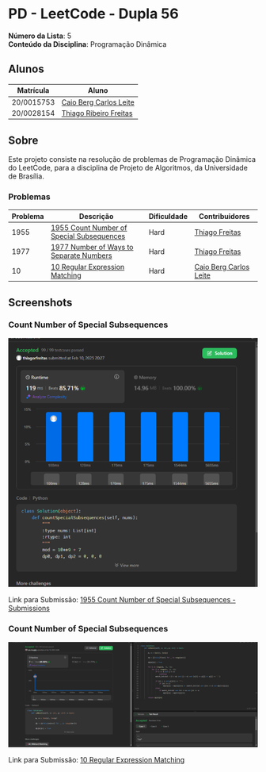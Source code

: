 # PD - LeetCode - Dupla 56

**Número da Lista**: 5<br>
**Conteúdo da Disciplina**: Programação Dinâmica<br>

## Alunos
|Matrícula | Aluno |
| -- | -- |
| 20/0015753  |  [Caio Berg Carlos Leite](https://github.com/Caio-bergbjj) |
| 20/0028154 |  [Thiago Ribeiro Freitas](https://github.com/thiagorfreitas) |

## Sobre 
Este projeto consiste na resolução de problemas de Programação Dinâmica do LeetCode, para a disciplina de Projeto de Algoritmos, da Universidade de Brasília.

### Problemas

|Problema | Descrição | Dificuldade| Contribuidores
| -- | -- | -- | -- |
| 1955 | [1955 Count Number of Special Subsequences](https://leetcode.com/problems/count-number-of-special-subsequences/?envType=problem-list-v2&envId=dynamic-programming)  | Hard | [Thiago Freitas](https://github.com/thiagorfreitas) |
| 1977 | [1977 Number of Ways to Separate Numbers](https://leetcode.com/problems/number-of-ways-to-separate-numbers/)  | Hard | [Thiago Freitas](https://github.com/thiagorfreitas)
| 10 | [10 Regular Expression Matching](https://leetcode.com/problems/regular-expression-matching/description/)  | Hard | [Caio Berg Carlos Leite](https://github.com/Caio-bergbjj)

## Screenshots

### Count Number of Special Subsequences

![1955  Count Number of Special Subsequences](./1955_Count_Special_Subsequences/1955_Accepted.png)

Link para Submissão: [1955  Count Number of Special Subsequences - Submissions](https://leetcode.com/problems/count-number-of-special-subsequences/submissions/1538642792)

### Count Number of Special Subsequences

![10 Regular Expression Matching](./10_Regular_Expression_Matching/10_solved.png)

Link para Submissão: [10 Regular Expression Matching](https://leetcode.com/problems/regular-expression-matching/submissions/1538727463)
